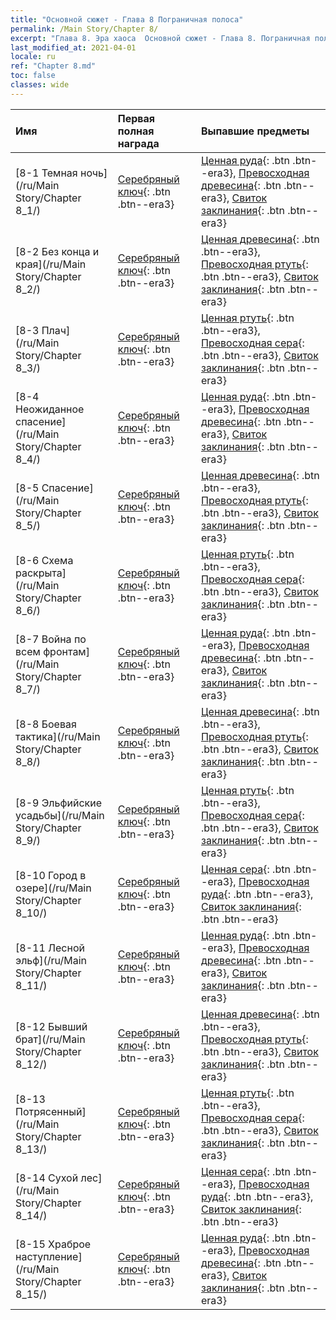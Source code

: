 ```yaml
---
title: "Основной сюжет - Глава 8 Пограничная полоса"
permalink: /Main Story/Chapter 8/
excerpt: "Глава 8. Эра хаоса  Основной сюжет - Глава 8. Пограничная полоса"
last_modified_at: 2021-04-01
locale: ru
ref: "Chapter 8.md"
toc: false
classes: wide
---
```


  | Имя |  Первая полная награда | Выпавшие предметы |
  |:------------|:------------|:------------| 
  | [8-1 Темная ночь](/ru/Main Story/Chapter 8_1/) | [Серебряный ключ](/ru/Items/con_693/){: .btn .btn--era3} | [Ценная руда](/ru/Items/mat_26/){: .btn .btn--era3}, [Превосходная древесина](/ru/Items/mat_20/){: .btn .btn--era3}, [Свиток заклинания](/ru/Items/con_694/){: .btn .btn--era3} |
  | [8-2 Без конца и края](/ru/Main Story/Chapter 8_2/) | [Серебряный ключ](/ru/Items/con_693/){: .btn .btn--era3} | [Ценная древесина](/ru/Items/mat_27/){: .btn .btn--era3}, [Превосходная ртуть](/ru/Items/mat_21/){: .btn .btn--era3}, [Свиток заклинания](/ru/Items/con_694/){: .btn .btn--era3} |
  | [8-3 Плач](/ru/Main Story/Chapter 8_3/) | [Серебряный ключ](/ru/Items/con_693/){: .btn .btn--era3} | [Ценная ртуть](/ru/Items/mat_28/){: .btn .btn--era3}, [Превосходная сера](/ru/Items/mat_22/){: .btn .btn--era3}, [Свиток заклинания](/ru/Items/con_694/){: .btn .btn--era3} |
  | [8-4 Неожиданное спасение](/ru/Main Story/Chapter 8_4/) | [Серебряный ключ](/ru/Items/con_693/){: .btn .btn--era3} | [Ценная руда](/ru/Items/mat_26/){: .btn .btn--era3}, [Превосходная древесина](/ru/Items/mat_20/){: .btn .btn--era3}, [Свиток заклинания](/ru/Items/con_694/){: .btn .btn--era3} |
  | [8-5 Спасение](/ru/Main Story/Chapter 8_5/) | [Серебряный ключ](/ru/Items/con_693/){: .btn .btn--era3} | [Ценная древесина](/ru/Items/mat_27/){: .btn .btn--era3}, [Превосходная ртуть](/ru/Items/mat_21/){: .btn .btn--era3}, [Свиток заклинания](/ru/Items/con_694/){: .btn .btn--era3} |
  | [8-6 Схема раскрыта](/ru/Main Story/Chapter 8_6/) | [Серебряный ключ](/ru/Items/con_693/){: .btn .btn--era3} | [Ценная ртуть](/ru/Items/mat_28/){: .btn .btn--era3}, [Превосходная сера](/ru/Items/mat_22/){: .btn .btn--era3}, [Свиток заклинания](/ru/Items/con_694/){: .btn .btn--era3} |
  | [8-7 Война по всем фронтам](/ru/Main Story/Chapter 8_7/) | [Серебряный ключ](/ru/Items/con_693/){: .btn .btn--era3} | [Ценная руда](/ru/Items/mat_26/){: .btn .btn--era3}, [Превосходная древесина](/ru/Items/mat_20/){: .btn .btn--era3}, [Свиток заклинания](/ru/Items/con_694/){: .btn .btn--era3} |
  | [8-8 Боевая тактика](/ru/Main Story/Chapter 8_8/) | [Серебряный ключ](/ru/Items/con_693/){: .btn .btn--era3} | [Ценная древесина](/ru/Items/mat_27/){: .btn .btn--era3}, [Превосходная ртуть](/ru/Items/mat_21/){: .btn .btn--era3}, [Свиток заклинания](/ru/Items/con_694/){: .btn .btn--era3} |
  | [8-9 Эльфийские усадьбы](/ru/Main Story/Chapter 8_9/) | [Серебряный ключ](/ru/Items/con_693/){: .btn .btn--era3} | [Ценная ртуть](/ru/Items/mat_28/){: .btn .btn--era3}, [Превосходная сера](/ru/Items/mat_22/){: .btn .btn--era3}, [Свиток заклинания](/ru/Items/con_694/){: .btn .btn--era3} |
  | [8-10 Город в озере](/ru/Main Story/Chapter 8_10/) | [Серебряный ключ](/ru/Items/con_693/){: .btn .btn--era3} | [Ценная сера](/ru/Items/mat_29/){: .btn .btn--era3}, [Превосходная руда](/ru/Items/mat_19/){: .btn .btn--era3}, [Свиток заклинания](/ru/Items/con_694/){: .btn .btn--era3} |
  | [8-11 Лесной эльф](/ru/Main Story/Chapter 8_11/) | [Серебряный ключ](/ru/Items/con_693/){: .btn .btn--era3} | [Ценная руда](/ru/Items/mat_26/){: .btn .btn--era3}, [Превосходная древесина](/ru/Items/mat_20/){: .btn .btn--era3}, [Свиток заклинания](/ru/Items/con_694/){: .btn .btn--era3} |
  | [8-12 Бывший брат](/ru/Main Story/Chapter 8_12/) | [Серебряный ключ](/ru/Items/con_693/){: .btn .btn--era3} | [Ценная древесина](/ru/Items/mat_27/){: .btn .btn--era3}, [Превосходная ртуть](/ru/Items/mat_21/){: .btn .btn--era3}, [Свиток заклинания](/ru/Items/con_694/){: .btn .btn--era3} |
  | [8-13 Потрясенный](/ru/Main Story/Chapter 8_13/) | [Серебряный ключ](/ru/Items/con_693/){: .btn .btn--era3} | [Ценная ртуть](/ru/Items/mat_28/){: .btn .btn--era3}, [Превосходная сера](/ru/Items/mat_22/){: .btn .btn--era3}, [Свиток заклинания](/ru/Items/con_694/){: .btn .btn--era3} |
  | [8-14 Сухой лес](/ru/Main Story/Chapter 8_14/) | [Серебряный ключ](/ru/Items/con_693/){: .btn .btn--era3} | [Ценная сера](/ru/Items/mat_29/){: .btn .btn--era3}, [Превосходная руда](/ru/Items/mat_19/){: .btn .btn--era3}, [Свиток заклинания](/ru/Items/con_694/){: .btn .btn--era3} |
  | [8-15 Храброе наступление](/ru/Main Story/Chapter 8_15/) | [Серебряный ключ](/ru/Items/con_693/){: .btn .btn--era3} | [Ценная руда](/ru/Items/mat_26/){: .btn .btn--era3}, [Превосходная древесина](/ru/Items/mat_20/){: .btn .btn--era3}, [Свиток заклинания](/ru/Items/con_694/){: .btn .btn--era3} |
